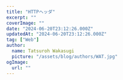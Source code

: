 ```yaml
---
title: "HTTPヘッダ"
excerpt: ""
coverImage: ""
date: "2024-06-20T23:12:26.000Z"
updatedAt: "2024-06-20T23:12:26.000Z"
tag: ["Web"]
author:
  name: Tatsuroh Wakasugi
  picture: "/assets/blog/authors/WAT.jpg"
ogImage:
  url: ""
---
```

